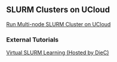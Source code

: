 ## SLURM Clusters on UCloud 

[Run Multi-node SLURM Cluster on UCloud]()

### External Tutorials

[Virtual SLURM Learning (Hosted by DieC)](https://deic.dk/en/news/2022-11-21/virtual-slurm-learning-environment-ready)
